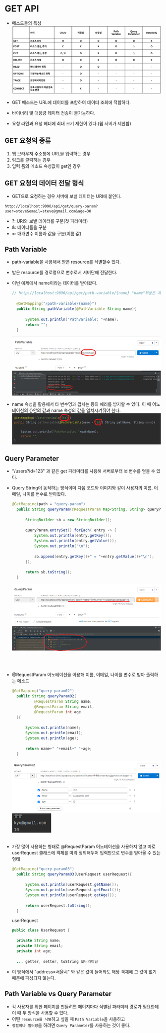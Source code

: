 # GET API

* 메소드들의 특성
![메소드 특성](../img/메소드%20특성.png)

* GET 메소드는 URL에 데이터를 포함하여 데이터 조회에 적합하다.
* 바이너리 및 대용량 데이터 전송이 불가능하다.
* 요청 라인과 요청 헤더에 최대 크기 제한이 있다.(웹 서버가 제한함)

## GET 요청의 종류
1. 웹 브라우저 주소창에 URL을 입력하는 경우
2. 링크를 클릭하는 경우
3. 입력 폼의 메소드 속성값이 get인 경우

## GET 요청의 데이터 전달 형식
* GET으로 요청하는 경우 서버에 보낼 데이터는 URI에 붙인다.
```
http://localhost:9090/api/get/query-param?user=steve&email=steve@gmail.com&age=30
```
* ?: URI와 보낼 데이터를 구분(첫 파라미터)
* &: 데이터들을 구분
* =: 매개변수 이름과 값을 구분(이름:값)

## **Path Variable**

* path-variable을 사용해서 받은 resource를 식별할수 있다. 
* 받은 resource를 경로명으로 변수로서 서버단에 전달한다.
* 이번 예제에서 name이라는 데이터를 받아왔다.
  ```java
  // http://localhost:9090/api/get/path-variable/{name} "name"부분은 계속 바뀌는 변수

    @GetMapping("/path-variable/{name}")
    public String pathVariable(@PathVariable String name){

        System.out.println("PathVariable: "+name);
        return "";
    }
  ```

  ![send](../img/send.png)
  ![console](../img/console.png)

* name 속성을 활용해서 타 변수명과 겹치는 등의 에러를 방지할 수 있다. 이 때 어노테이션의 {}안의 값과 name 속성의 값을 일치시켜줘야 한다.
![name](../img/pathVariable%20name속성.png)
  

## **Query Parameter**
* "/users?id=123" 과 같은 get 파라미터를 사용해 서버로부터 id 변수를 얻을 수 있다. 
* Query String이 동작하는 방식이며 다음 코드와 이미지와 같이 사용자의 이름, 이메일, 나이를 변수로 받아왔다.
  ```java
  @GetMapping(path = "query-param")
    public String queryParam(@RequestParam Map<String, String> queryParam){

        StringBuilder sb = new StringBuilder();

        queryParam.entrySet().forEach( entry -> {
            System.out.println(entry.getKey());
            System.out.println(entry.getValue());
            System.out.println("\n");

            sb.append(entry.getKey()+" = "+entry.getValue()+"\n");
        });

        return sb.toString();
    }
  ``` 

  ![Query Parameter Send](../img/QueryParamSend.png)
  ![Query Parameter Console](../img/QueryParamConsole.png)
  
  <br/><br/>  


* @RequestParam 어노테이션을 이용해 이름, 이메일, 나이를 변수로 받아 출력하는 메소드
  ```java
  @GetMapping("query-param02")
    public String queryParam02(
            @RequestParam String name,
            @RequestParam String email,
            @RequestParam int age
    ){

        System.out.println(name);
        System.out.println(email);
        System.out.println(age);

        return name+" "+email+" "+age;
    }
  ```
  
  ![Query Parameter Send2](../img/QueryParamSend2.png)
  ![Query Parameter Console2](../img/QueryParamConsole2.png)
  <br/><br/>  
  

* 가장 많이 사용하는 형태로 @RequestParam 어노테이션을 사용하지 않고 따로 userRequest 클래스에 객체를 미리 정의해두어 입력만으로 변수를 받아올 수 있는 형태
  ```java
  @GetMapping("query-param03")
    public String queryParam03(UserRequest userRequest){

        System.out.println(userRequest.getName());
        System.out.println(userRequest.getEmail());
        System.out.println(userRequest.getAge());

        return userRequest.toString();
    }
  ```
  userRequest
  ```java
  public class UserRequest {

    private String name;
    private String email;
    private int age;

    ... getter, setter, toString 오버라이딩
  ``` 
* 이 방식에서 "address=서울시" 와 같은 값이 들어와도 해당 객체에 그 값이 없기 때문에 파싱되지 않는다.

## **Path Variable vs Query Parameter**
* 각 사용자를 위한 페이지를 만들려면 페이지마다 식별된 파라미터 경로가 필요한데 이 때 두 방식을 사용할 수 있다.
* 어떤 `resource를 식별`하고 싶을 때 `Path Variable`을 사용하고
* `정렬이나 필터링`을 하려면 `Query Parameter`를 사용하는 것이 좋다.
